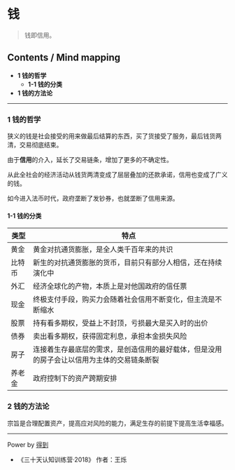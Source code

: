 # 钱
> 钱即信用。

## Contents / Mind mapping
- **1 钱的哲学**
  - **1-1 钱的分类**
- **1 钱的方法论**

---

### 1 钱的哲学

狭义的钱是社会接受的用来做最后结算的东西，买了货接受了服务，最后钱货两清，交易彻底结束。

由于**信用**的介入，延长了交易链条，增加了更多的不确定性。

从此全社会的经济活动从钱货两清变成了层层叠加的还款承诺，信用也变成了广义的钱。

如今进入法币时代，政府垄断了发钞券，也就垄断了信用来源。

#### 1-1 钱的分类

|类型|特点|
| -- | -- |
|黄金|黄金对抗通货膨胀，是全人类千百年来的共识|
|比特币|新生的对抗通货膨胀的货币，目前只有部分人相信，还在持续演化中|
|外汇|经济全球化的产物，本质上是对他国政府的信任票|
|现金|终极支付手段，购买力会随着社会信用不断变化，但主流是不断缩水|
|股票|持有看多期权，受益上不封顶，亏损最大是买入时的出价|
|债券|卖出看多期权，获得固定利息，承担本金损失风险|
|房子|连接着生存最底层的需求，是创造信用的最好载体，但是没用的房子会让以信用为主体的交易链条断裂|
|养老金|政府控制下的资产跨期安排|



### 2 钱的方法论

宗旨是合理配置资产，提高应对风险的能力，满足生存的前提下提高生活幸福感。



---
Power by [得到](https://igetget.com)
- 《三十天认知训练营·2018》 作者：王烁
